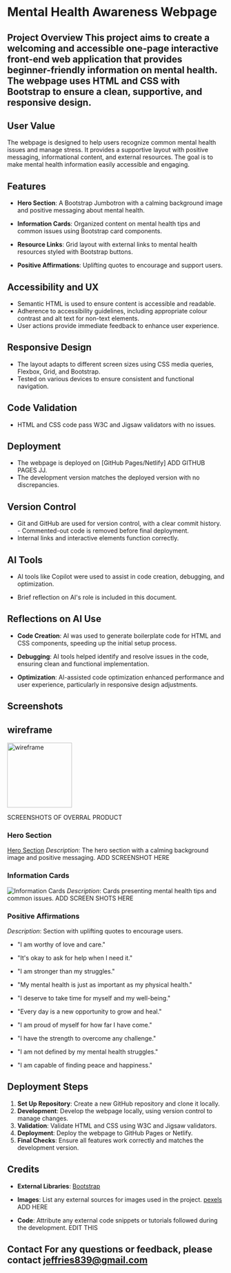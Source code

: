 # Mental Health Awareness Webpage 

## Project Overview This project aims to create a welcoming and accessible one-page interactive front-end web application that provides beginner-friendly information on mental health. The webpage uses HTML and CSS with Bootstrap to ensure a clean, supportive, and responsive design. 

## User Value 

The webpage is designed to help users recognize common mental health issues and manage stress. It provides a supportive layout with positive messaging, informational content, and external resources. The goal is to make mental health information easily accessible and engaging. 

## Features 

- **Hero Section**: A Bootstrap Jumbotron with a calming background image and positive messaging about mental health. 

- **Information Cards**: Organized content on mental health tips and common issues using Bootstrap card components. 

- **Resource Links**: Grid layout with external links to mental health resources 
styled with Bootstrap buttons. 

- **Positive Affirmations**: Uplifting quotes to encourage and support users. 

## Accessibility and UX 

- Semantic HTML is used to ensure content is accessible and readable. 
- Adherence to accessibility guidelines, including appropriate colour contrast and alt text for non-text elements. 
- User actions provide immediate feedback to enhance user experience. 

## Responsive Design 

- The layout adapts to different screen sizes using CSS media queries, Flexbox, Grid, and Bootstrap. 
- Tested on various devices to ensure consistent and functional navigation. 

## Code Validation 
- HTML and CSS code pass W3C and Jigsaw validators with no issues. 

## Deployment 
- The webpage is deployed on [GitHub Pages/Netlify] ADD GITHUB PAGES JJ. 
- The development version matches the deployed version with no discrepancies. 

## Version Control 

- Git and GitHub are used for version control, with a clear commit history. - Commented-out code is removed before final deployment. 
- Internal links and interactive elements function correctly. 

## AI Tools 

- AI tools like Copilot were used to assist in code creation, debugging, and optimization. 

- Brief reflection on AI's role is included in this document.
 
## Reflections on AI Use 

- **Code Creation**: AI was used to generate boilerplate code for HTML and CSS components, speeding up the initial setup process. 

- **Debugging**: AI tools helped identify and resolve issues in the code, ensuring clean and functional implementation. 

- **Optimization**: AI-assisted code optimization enhanced performance and user experience, particularly in responsive design adjustments.
 
## Screenshots 

## wireframe
<img src="https://i.ibb.co/4PPq3pm/wireframe.png" alt="wireframe" width="150px" height="150px" border="0">


SCREENSHOTS OF OVERRAL PRODUCT
### Hero Section 

[Hero Section](screenshots/hero_section.png) 
_Description_: The hero section with a calming background image and positive messaging. 
ADD SCREENSHOT HERE
### Information Cards 
![Information Cards](screenshots/information_cards.png) 
_Description_: Cards presenting mental health tips and common issues. 
ADD SCREEN SHOTS HERE
### Positive Affirmations  

_Description_: Section with uplifting quotes to encourage users. 
- "I am worthy of love and care."

- "It's okay to ask for help when I need it."

- "I am stronger than my struggles."

- "My mental health is just as important as my physical health."

- "I deserve to take time for myself and my well-being."

- "Every day is a new opportunity to grow and heal."

- "I am proud of myself for how far I have come."

- "I have the strength to overcome any challenge."

- "I am not defined by my mental health struggles."

- "I am capable of finding peace and happiness."

## Deployment Steps 

1. **Set Up Repository**: Create a new GitHub repository and clone it locally. 
2. **Development**: Develop the webpage locally, using version control to manage changes. 
3. **Validation**: Validate HTML and CSS using W3C and Jigsaw validators. 
4. **Deployment**: Deploy the webpage to GitHub Pages or Netlify. 
5. **Final Checks**: Ensure all features work correctly and matches the development version. 

## Credits 

- **External Libraries**: [Bootstrap](https://getbootstrap.com/) 
- **Images**: List any external sources for images used in the project.
 [pexels](https://www.pexels.com/) ADD HERE

- **Code**: Attribute any external code snippets or tutorials followed during the development. EDIT THIS

## Contact For any questions or feedback, please contact jeffries839@gmail.com